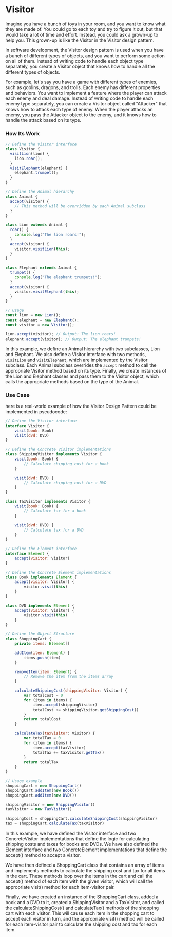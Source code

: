 # Visitor

Imagine you have a bunch of toys in your room, and you want to know what they are made of. You could go to each toy and try to figure it out, but that would take a lot of time and effort. Instead, you could ask a grown-up to help you. This grown-up is like the Visitor in the Visitor design pattern.

In software development, the Visitor design pattern is used when you have a bunch of different types of objects, and you want to perform some action on all of them. Instead of writing code to handle each object type separately, you create a Visitor object that knows how to handle all the different types of objects.

For example, let's say you have a game with different types of enemies, such as goblins, dragons, and trolls. Each enemy has different properties and behaviors. You want to implement a feature where the player can attack each enemy and deal damage. Instead of writing code to handle each enemy type separately, you can create a Visitor object called "Attacker" that knows how to attack each type of enemy. When the player attacks an enemy, you pass the Attacker object to the enemy, and it knows how to handle the attack based on its type.


### How Its Work


```javascript
// Define the Visitor interface
class Visitor {
  visitLion(lion) {
    lion.roar();
  }
  visitElephant(elephant) {
    elephant.trumpet();
  }
}

// Define the Animal hierarchy
class Animal {
  accept(visitor) {
    // This method will be overridden by each Animal subclass
  }
}

class Lion extends Animal {
  roar() {
    console.log("The lion roars!");
  }
  accept(visitor) {
    visitor.visitLion(this);
  }
}

class Elephant extends Animal {
  trumpet() {
    console.log("The elephant trumpets!");
  }
  accept(visitor) {
    visitor.visitElephant(this);
  }
}

// Usage
const lion = new Lion();
const elephant = new Elephant();
const visitor = new Visitor();

lion.accept(visitor); // Output: The lion roars!
elephant.accept(visitor); // Output: The elephant trumpets!
```

In this example, we define an Animal hierarchy with two subclasses, Lion and Elephant. We also define a Visitor interface with two methods, `visitLion` and `visitElephant`, which are implemented by the Visitor subclass. Each Animal subclass overrides the `accept` method to call the appropriate Visitor method based on its type. Finally, we create instances of the Lion and Elephant classes and pass them to the Visitor object, which calls the appropriate methods based on the type of the Animal.



### Use Case



here is a real-world example of how the Visitor Design Pattern could be implemented in pseudocode:

```javascript
// Define the Visitor interface
interface Visitor {
    visit(book: Book)
    visit(dvd: DVD)
}

// Define the Concrete Visitor implementations
class ShippingVisitor implements Visitor {
    visit(book: Book) {
        // Calculate shipping cost for a book
    }

    visit(dvd: DVD) {
        // Calculate shipping cost for a DVD
    }
}

class TaxVisitor implements Visitor {
    visit(book: Book) {
        // Calculate tax for a book
    }

    visit(dvd: DVD) {
        // Calculate tax for a DVD
    }
}

// Define the Element interface
interface Element {
    accept(visitor: Visitor)
}

// Define the Concrete Element implementations
class Book implements Element {
    accept(visitor: Visitor) {
        visitor.visit(this)
    }
}

class DVD implements Element {
    accept(visitor: Visitor) {
        visitor.visit(this)
    }
}

// Define the Object Structure
class ShoppingCart {
    private items: Element[]

    addItem(item: Element) {
        items.push(item)
    }

    removeItem(item: Element) {
        // Remove the item from the items array
    }

    calculateShippingCost(shippingVisitor: Visitor) {
        var totalCost = 0
        for (item in items) {
            item.accept(shippingVisitor)
            totalCost += shippingVisitor.getShippingCost()
        }
        return totalCost
    }

    calculateTax(taxVisitor: Visitor) {
        var totalTax = 0
        for (item in items) {
            item.accept(taxVisitor)
            totalTax += taxVisitor.getTax()
        }
        return totalTax
    }
}

// Usage example
shoppingCart = new ShoppingCart()
shoppingCart.addItem(new Book())
shoppingCart.addItem(new DVD())

shippingVisitor = new ShippingVisitor()
taxVisitor = new TaxVisitor()

shippingCost = shoppingCart.calculateShippingCost(shippingVisitor)
tax = shoppingCart.calculateTax(taxVisitor)
```

In this example, we have defined the Visitor interface and two ConcreteVisitor implementations that define the logic for calculating shipping costs and taxes for books and DVDs. We have also defined the Element interface and two ConcreteElement implementations that define the accept() method to accept a visitor.


We have then defined a ShoppingCart class that contains an array of items and implements methods to calculate the shipping cost and tax for all items in the cart. These methods loop over the items in the cart and call the accept() method of each item with the given visitor, which will call the appropriate visit() method for each item-visitor pair.

Finally, we have created an instance of the ShoppingCart class, added a book and a DVD to it, created a ShippingVisitor and a TaxVisitor, and called the calculateShippingCost() and calculateTax() methods of the shopping cart with each visitor. This will cause each item in the shopping cart to accept each visitor in turn, and the appropriate visit() method will be called for each item-visitor pair to calculate the shipping cost and tax for each item.









